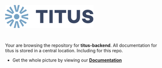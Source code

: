 &nbsp;

[![Logo][logo-img]][docs]

&nbsp;

Your are browsing the repository for **titus-backend**. All documentation for titus is stored in a central location. Including for this repo.

- Get the whole picture by viewing our **[Documentation][docs]**

[docs]: https://nf-titus.netlify.app/
[logo-img]: ../../docs/img/Accel_Logo_Titus.svg
